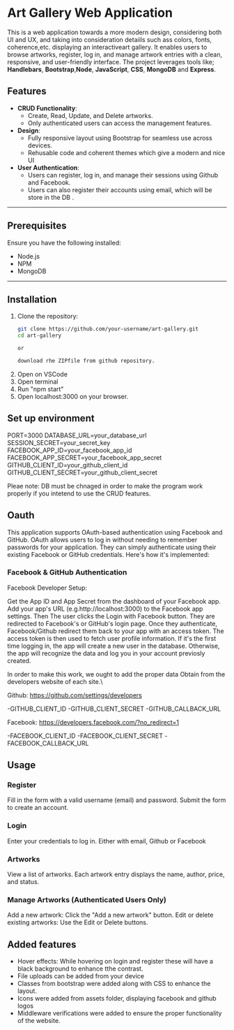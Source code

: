 # Art Gallery Web Application

This is a web application towards a more modern design, considering both UI and UX, and taking into consideration detaiils such ass colors, fonts, coherence,etc. displaying an interactiveart gallery. It enables users to browse artworks, register, log in, and manage artwork entries with a clean, responsive, and user-friendly interface. The project leverages tools like; **Handlebars**, **Bootstrap**,**Node**, **JavaScript**, **CSS**, **MongoDB** and **Express**.

## Features

- **CRUD Functionality**: 
  - Create, Read, Update, and Delete artworks.
  - Only authenticated users can access the management features.
- **Design**: 
  - Fully responsive layout using Bootstrap for seamless use across devices.
  - Rehusable code and coherent  themes which give a modern and nice UI
- **User Authentication**:
  - Users can register, log in, and manage their sessions using Github and Facebook.
  - Users can also register their accounts using email, which will be store in the DB .

---

## Prerequisites

Ensure you have the following installed:
- Node.js
- NPM
- MongoDB
---

## Installation

1. Clone the repository:
   ```bash
   git clone https://github.com/your-username/art-gallery.git
   cd art-gallery

   or

   download rhe ZIPfile from github repository.

2. Open on VSCode
3. Open terminal 
4. Run "npm start"
5. Open localhost:3000 on your browser.

## Set up environment

PORT=3000
DATABASE_URL=your_database_url
SESSION_SECRET=your_secret_key
FACEBOOK_APP_ID=your_facebook_app_id
FACEBOOK_APP_SECRET=your_facebook_app_secret
GITHUB_CLIENT_ID=your_github_client_id
GITHUB_CLIENT_SECRET=your_github_client_secret

Pleae note: DB must be chnaged in order to make the program work properly if you intetend to use the CRUD features.

## Oauth

This application supports OAuth-based authentication using Facebook and GitHub. OAuth allows users to log in without needing to remember passwords for your application. They can simply authenticate using their existing Facebook or GitHub credentials. Here's how it's implemented:

### Facebook & GitHub Authentication
Facebook Developer Setup:

Get the App ID and App Secret from the dashboard of your Facebook app.
Add your app's URL (e.g.http://localhost:3000) to the Facebook app settings.
Then
The user clicks the Login with Facebook button.
They are redirected to Facebook's  or GitHub's login page.
Once they authenticate, Facebook/Github redirect them back to your app with an access token.
The access token is then used to fetch user profile information.
If it's the first time logging in, the app will create a new user in the database.
Otherwise, the app will recognize the data and log you in your account previosly created.

In order to make this work, we ought to add the proper data
Obtain from the developers website of each site.\

Github: https://github.com/settings/developers

-GITHUB_CLIENT_ID
-GITHUB_CLIENT_SECRET
-GITHUB_CALLBACK_URL

Facebook: https://developers.facebook.com/?no_redirect=1

-FACEBOOK_CLIENT_ID
-FACEBOOK_CLIENT_SECRET
-FACEBOOK_CALLBACK_URL

## Usage

### Register
Fill in the form with a valid username (email) and password.
Submit the form to create an account.
### Login
Enter your credentials to log in.
Either with email, Github or Facebook
### Artworks
View a list of artworks.
Each artwork entry displays the name, author, price, and status.
### Manage Artworks (Authenticated Users Only)
Add a new artwork: Click the "Add a new artwork" button.
Edit or delete existing artworks: Use the Edit or Delete buttons.

## Added features 
- Hover effects: While hovering on login and register these will have a black background to enhance tthe contrast.
- File uploads can be added from your device
- Classes from bootstrap were added along with CSS to enhance the layout.
- Icons were added from assets folder, displaying facebook and github logos
- Middleware verifications were added to ensure the proper functionality of the website.



